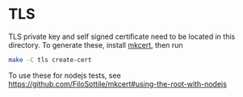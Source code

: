 # TLS

TLS private key and self signed certificate need to be located in this directory. To generate these, install [mkcert](https://github.com/FiloSottile/mkcert#macos), then run

```bash
make -C tls create-cert
```

To use these for nodejs tests, see https://github.com/FiloSottile/mkcert#using-the-root-with-nodejs
